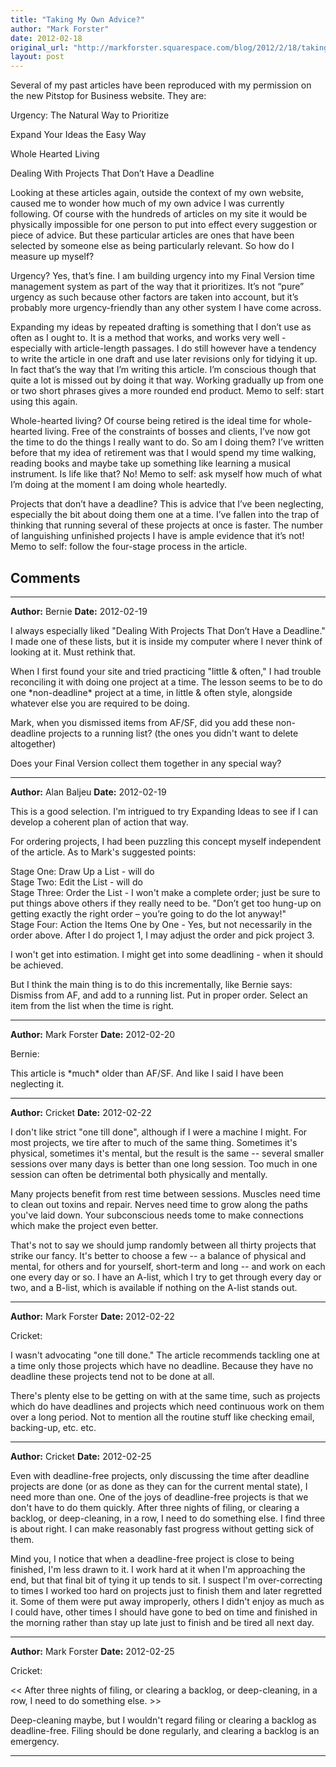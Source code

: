 ```yaml
---
title: "Taking My Own Advice?"
author: "Mark Forster"
date: 2012-02-18
original_url: "http://markforster.squarespace.com/blog/2012/2/18/taking-my-own-advice.html"
layout: post
---
```


Several of my past articles have been reproduced with my permission on the new Pitstop for Business website. They are:

Urgency: The Natural Way to Prioritize

Expand Your Ideas the Easy Way

Whole Hearted Living

Dealing With Projects That Don’t Have a Deadline

Looking at these articles again, outside the context of my own website, caused me to wonder how much of my own advice I was currently following. Of course with the hundreds of articles on my site it would be physically impossible for one person to put into effect every suggestion or piece of advice. But these particular articles are ones that have been selected by someone else as being particularly relevant. So how do I measure up myself?

Urgency? Yes, that’s fine. I am building urgency into my Final Version time management system as part of the way that it prioritizes. It’s not “pure” urgency as such because other factors are taken into account, but it’s probably more urgency-friendly than any other system I have come across.

Expanding my ideas by repeated drafting is something that I don’t use as often as I ought to. It is a method that works, and works very well - especially with article-length passages. I do still however have a tendency to write the article in one draft and use later revisions only for tidying it up. In fact that’s the way that I’m writing this article. I’m conscious though that quite a lot is missed out by doing it that way. Working gradually up from one or two short phrases gives a more rounded end product. Memo to self: start using this again.

Whole-hearted living? Of course being retired is the ideal time for whole-hearted living. Free of the constraints of bosses and clients, I’ve now got the time to do the things I really want to do. So am I doing them? I’ve written before that my idea of retirement was that I would spend my time walking, reading books and maybe take up something like learning a musical instrument. Is life like that? No! Memo to self: ask myself how much of what I’m doing at the moment I am doing whole heartedly.

Projects that don’t have a deadline? This is advice that I’ve been neglecting, especially the bit about doing them one at a time. I’ve fallen into the trap of thinking that running several of these projects at once is faster. The number of languishing unfinished projects I have is ample evidence that it’s not! Memo to self: follow the four-stage process in the article.


## Comments

---

**Author:** Bernie
**Date:** 2012-02-19

I always especially liked "Dealing With Projects That Don’t Have a Deadline." I made one of these lists, but it is inside my computer where I never think of looking at it. Must rethink that.  
  
When I first found your site and tried practicing "little & often," I had trouble reconciling it with doing one project at a time. The lesson seems to be to do one \*non-deadline\* project at a time, in little & often style, alongside whatever else you are required to be doing.  
  
Mark, when you dismissed items from AF/SF, did you add these non-deadline projects to a running list? (the ones you didn't want to delete altogether)  
  
Does your Final Version collect them together in any special way?

---

**Author:** Alan Baljeu
**Date:** 2012-02-19

This is a good selection. I'm intrigued to try Expanding Ideas to see if I can develop a coherent plan of action that way.   
  
For ordering projects, I had been puzzling this concept myself independent of the article. As to Mark's suggested points:  
  
Stage One: Draw Up a List - will do  
Stage Two: Edit the List - will do  
Stage Three: Order the List - I won't make a complete order; just be sure to put things above others if they really need to be. "Don’t get too hung-up on getting exactly the right order – you’re going to do the lot anyway!"  
Stage Four: Action the Items One by One - Yes, but not necessarily in the order above. After I do project 1, I may adjust the order and pick project 3.  
  
I won't get into estimation. I might get into some deadlining - when it should be achieved.  
  
But I think the main thing is to do this incrementally, like Bernie says: Dismiss from AF, and add to a running list. Put in proper order. Select an item from the list when the time is right.

---

**Author:** Mark Forster
**Date:** 2012-02-20

Bernie:  
  
This article is \*much\* older than AF/SF. And like I said I have been neglecting it.

---

**Author:** Cricket
**Date:** 2012-02-22

I don't like strict "one till done", although if I were a machine I might. For most projects, we tire after to much of the same thing. Sometimes it's physical, sometimes it's mental, but the result is the same -- several smaller sessions over many days is better than one long session. Too much in one session can often be detrimental both physically and mentally.  
  
Many projects benefit from rest time between sessions. Muscles need time to clean out toxins and repair. Nerves need time to grow along the paths you've laid down. Your subconscious needs tome to make connections which make the project even better.  
  
That's not to say we should jump randomly between all thirty projects that strike our fancy. It's better to choose a few -- a balance of physical and mental, for others and for yourself, short-term and long -- and work on each one every day or so. I have an A-list, which I try to get through every day or two, and a B-list, which is available if nothing on the A-list stands out.

---

**Author:** Mark Forster
**Date:** 2012-02-22

Cricket:  
  
I wasn't advocating "one till done." The article recommends tackling one at a time only those projects which have no deadline. Because they have no deadline these projects tend not to be done at all.  
  
There's plenty else to be getting on with at the same time, such as projects which do have deadlines and projects which need continuous work on them over a long period. Not to mention all the routine stuff like checking email, backing-up, etc. etc.

---

**Author:** Cricket
**Date:** 2012-02-25

Even with deadline-free projects, only discussing the time after deadline projects are done (or as done as they can for the current mental state), I need more than one. One of the joys of deadline-free projects is that we don't have to do them quickly. After three nights of filing, or clearing a backlog, or deep-cleaning, in a row, I need to do something else. I find three is about right. I can make reasonably fast progress without getting sick of them.  
  
Mind you, I notice that when a deadline-free project is close to being finished, I'm less drawn to it. I work hard at it when I'm approaching the end, but that final bit of tying it up tends to sit. I suspect I'm over-correcting to times I worked too hard on projects just to finish them and later regretted it. Some of them were put away improperly, others I didn't enjoy as much as I could have, other times I should have gone to bed on time and finished in the morning rather than stay up late just to finish and be tired all next day.

---

**Author:** Mark Forster
**Date:** 2012-02-25

Cricket:  
  
<< After three nights of filing, or clearing a backlog, or deep-cleaning, in a row, I need to do something else. >>  
  
Deep-cleaning maybe, but I wouldn't regard filing or clearing a backlog as deadline-free. Filing should be done regularly, and clearing a backlog is an emergency.

---
